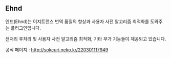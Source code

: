 
## Ehnd
엔드(Ehnd)는 이지트랜스 번역 품질의 향상과 사용자 사전 알고리즘 최적화를 도와주는 플러그인입니다.

전처리 후처리 및 사용자 사전 알고리즘 최적화, 기타 부가 기능들이 제공되고 있습니다.

공식 페이지 : http://sokcuri.neko.kr/220301117949
